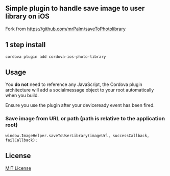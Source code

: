 ## Simple plugin to handle save image to user library on iOS

Fork from  https://github.com/mrPalm/saveToPhotolibrary

## 1 step install

```
cordova plugin add cordova-ios-photo-library
```

## Usage

You **do not** need to reference any JavaScript, the Cordova plugin architecture will add a socialmessage object to your root automatically when you build.

Ensure you use the plugin after your deviceready event has been fired.

### Save image from URL or path (path is relative to the application root)

```
window.ImageHelper.saveToUserLibrary(imageUrl, successCallback, failCallback);
```

## License

[MIT License](http://ilee.mit-license.org)
